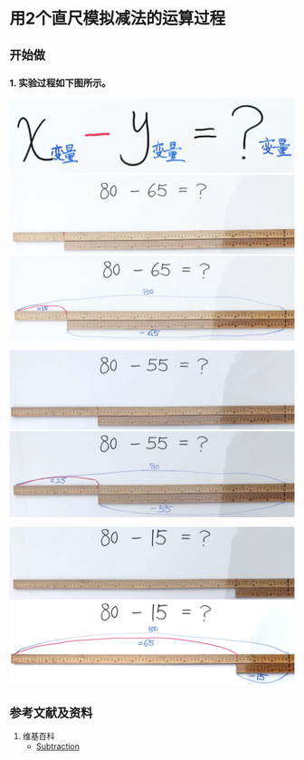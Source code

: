# 用2个直尺模拟减法的运算过程

## 开始做

### 1. 实验过程如下图所示。

![](/images/数轴(一维坐标系)/用2个直尺模拟减法的运算过程/1a0.jpg)
![](/images/数轴(一维坐标系)/用2个直尺模拟减法的运算过程/1a1.jpg)
![](/images/数轴(一维坐标系)/用2个直尺模拟减法的运算过程/1a2.jpg)

![](/images/数轴(一维坐标系)/用2个直尺模拟减法的运算过程/2a1.jpg)
![](/images/数轴(一维坐标系)/用2个直尺模拟减法的运算过程/2a2.jpg)

![](/images/数轴(一维坐标系)/用2个直尺模拟减法的运算过程/3a1.jpg)
![](/images/数轴(一维坐标系)/用2个直尺模拟减法的运算过程/3a2.jpg)

## 参考文献及资料

1. 维基百科
	- [Subtraction](https://en.wikipedia.org/wiki/Subtraction) 

